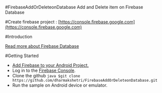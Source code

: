 #FirebaseAddOrDeleteonDatabase
Add and Delete item on Firebase Database

#Create firebase project :
[https://console.firebase.google.com](https://console.firebase.google.com)

#Introduction

  [Read more about Firebase Database](https://firebase.google.com/docs/database)

#Getting Started

* [Add Firebase to your Android Project.](https://firebase.google.com/docs/android/setup)
* Log in to the [Firebase Console](https://console.firebase.google.com/).
* Clone the github ```java $git clone https://github.com/dharmakshetri/FirebaseAddOrDeleteonDatabase.git ```
* Run the sample on Android device or emulator.



